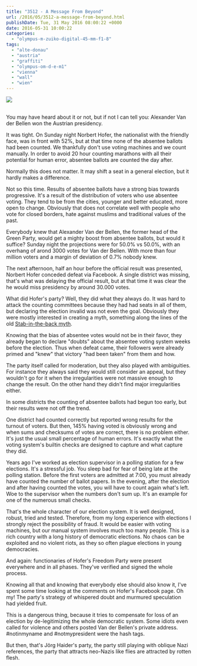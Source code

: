 ```yaml
---
title: "3512 - A Message From Beyond"
url: /2016/05/3512-a-message-from-beyond.html
publishDate: Tue, 31 May 2016 08:00:22 +0000
date: 2016-05-31 10:00:22
categories: 
  - "olympus-m-zuiko-digital-45-mm-f1-8"
tags: 
  - "alte-donau"
  - "austria"
  - "graffiti"
  - "olympus-om-d-e-m1"
  - "vienna"
  - "wall"
  - "wien"
---
```

<div class="container">
<div class="center"><a target="_blank" href="https://d25zfm9zpd7gm5.cloudfront.net/1200x1200/2016/20160314_171207_lr.jpg"><img class="webfeedsFeaturedVisual" src="https://d25zfm9zpd7gm5.cloudfront.net/0600x0600/2016/20160314_171207_lr.jpg" /></a></div>
</div>
<br />

You may have heard about it or not, but if not I can tell you: Alexander Van der Bellen won the Austrian presidency.

It was tight. On Sunday night Norbert Hofer, the nationalist with the friendly face, was in front with 52%, but at that time none of the absentee ballots had been counted. We thankfully don't use voting machines and we count manually. In order to avoid 20 hour counting marathons with all their potential for human error, absentee ballots are counted the day after.

Normally this does not matter. It may shift a seat in a general election, but it hardly makes a difference.

Not so this time. Results of absentee ballots have a strong bias towards progressive. It's a result of the distribution of voters who use absentee voting. They tend to be from the cities, younger and better educated, more open to change. Obviously that does not correlate well with people who vote for closed borders, hate against muslims and traditional values of the past. 

Everybody knew that Alexander Van der Bellen, the former head of the Green Party, would get a mighty boost from absentee ballots, but would it suffice? Sunday night the projections were for 50.0% vs 50.0%, with an overhang of arond 3000 votes for Van der Bellen. With more than four million voters and a margin of deviation of 0.7% nobody knew.

The next afternoon, half an hour before the official result was presented, Norbert Hofer conceded defeat via Facebook. A single district was missing, that's what was delaying the official result, but at that time it was clear the he would miss presidency by around 30.000 votes.

What did Hofer's party? Well, they did what they always do. It was hard to attack the counting committees because they had had seats in all of them, but declaring the election invalid was not even the goal. Obviously they were mostly interested in creating a myth, something along the lines of the old <a href="https://en.wikipedia.org/wiki/Stab-in-the-back_myth" target="_blank">Stab-in-the-back myth</a>. 

Knowing that the bias of absentee votes would not be in their favor, they already began to declare "doubts" about the absentee voting system weeks before the election. Thus when defeat came, their followers were already primed and "knew" that victory "had been taken" from them and how.

The party itself called for moderation, but they also played with ambiguities. For instance they always said they would still consider an appeal, but they wouldn't go for it when the irregularities were not massive enough to change the result. On the other hand they didn't find major irregularities either. 

In some districts the counting of absentee ballots had begun too early, but their results were not off the trend. 

One district had counted correctly but reported wrong results for the turnout of voters. But then, 145% having voted is obviously wrong and when sums and checksums of votes are correct, there is no problem either. It's just the usual small percentage of human errors. It's exactly what the voting system's builtin checks are designed to capture and what capture they did. 

Years ago I've worked as election supervisor in a polling station for a few elections. It's a stressful job. You sleep bad for fear of being late at the polling station. Before the first voters are admitted at 7:00, you must already have counted the number of ballot papers. In the evening, after the election and after having counted the votes, you will have to count again what's left. Woe to the supervisor when the numbers don't sum up. It's an example for one of the numerous small checks.

That's the whole character of our election system. It is well designed, robust, tried and tested. Therefore, from my long experience with elections I strongly reject the possibility of fraud. It would be easier with voting machines, but our manual system involves much too many people. This is a rich country with a long history of democratic elections. No chaos can be exploited and no violent riots, as they so often plague elections in young democracies.

And again: functionaries of Hofer's Freedom Party were present everywhere and in all phases. They've verified and signed the whole process.

Knowing all that and knowing that everybody else should also know it, I've spent some time looking at the comments on Hofer's Facebook page. Oh my! The party's strategy of whispered doubt and murmured speculation had yielded fruit.

This is a dangerous thing, because it tries to compensate for loss of an election by de-legitimizing the whole democratic system. Some idiots even called for violence and others posted Van der Bellen's private address. #notinmyname and #notmypresident were the hash tags.

But then, that's Jörg Haider's party, the party still playing with oblique Nazi references, the party that attracts neo-Nazis like flies are attracted by rotten flesh.


